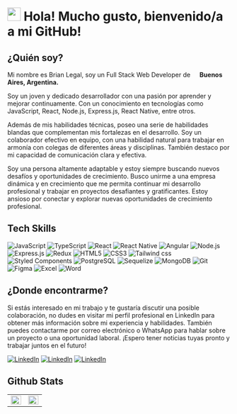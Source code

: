### <h1><img src="https://emojis.slackmojis.com/emojis/images/1531849430/4246/blob-sunglasses.gif?1531849430" width="30"/> Hola! Mucho gusto, bienvenido/a a mi GitHub! </h1>

## ¿Quién soy?
<p>Mi nombre es Brian Legal, soy un Full Stack Web Developer de <img src="https://cdn-icons-png.flaticon.com/512/3909/3909430.png" width="13"/> <b>Buenos Aires, Argentina.</b></p>
<p>Soy un joven y dedicado desarrollador con una pasión por aprender y mejorar continuamente. Con un conocimiento en tecnologías como JavaScript, React, Node.js, Express.js, React Native, entre otros.</p>
<p>Además de mis habilidades técnicas, poseo una serie de habilidades blandas que complementan mis fortalezas en el desarrollo. Soy un colaborador efectivo en equipo, con una habilidad natural para trabajar en armonía con colegas de diferentes áreas y disciplinas. También destaco por mi capacidad de comunicación clara y efectiva.</p>
<p>Soy una persona altamente adaptable y estoy siempre buscando nuevos desafíos y oportunidades de crecimiento. Busco unirme a una empresa dinámica y en crecimiento que me permita continuar mi desarrollo profesional y trabajar en proyectos desafiantes y gratificantes. Estoy ansioso por conectar y explorar nuevas oportunidades de crecimiento profesional.</p>

## Tech Skills
<p>
  <img alt="JavaScript" src="https://img.shields.io/badge/JavaScript-F7DF1E?style=for-the-badge&logo=javascript&logoColor=black" />
  <img alt="TypeScript" src="https://img.shields.io/badge/TypeScript-007ACC?style=for-the-badge&logo=typescript&logoColor=white" />
  <img alt="React" src="https://img.shields.io/badge/React-119EFF?style=for-the-badge&logo=react&logoColor=61DAFB" />
  <img alt="React Native" src="https://img.shields.io/badge/React_Native-119EFF?style=for-the-badge&logo=react&logoColor=61DAFB" />
  <img alt="Angular" src="https://img.shields.io/badge/Angular-DD0031?style=for-the-badge&logo=angular&logoColor=white" 
  />
  <img alt="Node.js" src="https://img.shields.io/badge/Node.js-43853D?style=for-the-badge&logo=node.js&logoColor=white" />
  <img alt="Express.js" src="https://img.shields.io/badge/Express.js-43853D?style=for-the-badge&logo=node.js&logoColor=white" />
  <img alt="Redux" src="https://img.shields.io/badge/Redux-593D88?style=for-the-badge&logo=redux&logoColor=white" />
  <img alt="HTML5" src="https://img.shields.io/badge/HTML5-E34F26?style=for-the-badge&logo=html5&logoColor=white" />
  <img alt="CSS3" src="https://img.shields.io/badge/CSS3-1572B6?style=for-the-badge&logo=css3&logoColor=white" />
  <img alt="Tailwind css" src="https://img.shields.io/badge/Tailwind_CSS-38B2AC?style=for-the-badge&logo=tailwind-css&logoColor=white" />
  <img alt="Styled Components" src="https://img.shields.io/badge/styled--components-DB7093?style=for-the-badge&logo=styled-components&logoColor=white" />
  <img alt="PostgreSQL" src="https://img.shields.io/badge/PostgreSQL-316192?style=for-the-badge&logo=postgresql&logoColor=white" />
  <img alt="Sequelize" src="https://img.shields.io/badge/sequelize-316192?style=for-the-badge&logo=sequelize&logoColor=blue" />
  <img alt="MongoDB" src="https://img.shields.io/badge/MongoDB-4EA94B?style=for-the-badge&logo=mongodb&logoColor=white" />
  <img alt="Git" src="https://img.shields.io/badge/GIT-E44C30?style=for-the-badge&logo=git&logoColor=white" />
  <img alt="Figma" src="https://img.shields.io/badge/Figma-F24E1E?style=for-the-badge&logo=figma&logoColor=white" 
  />
  <img alt="Excel" src="https://img.shields.io/badge/Microsoft_Excel-217346?style=for-the-badge&logo=microsoft-excel&logoColor=white" 
  />
  <img alt="Word" src="https://img.shields.io/badge/Microsoft_Word-2B579A?style=for-the-badge&logo=microsoft-word&logoColor=white" 
  />
</p>

## ¿Donde encontrarme?
<p>
<p>Si estás interesado en mi trabajo y te gustaría discutir una posible colaboración, no dudes en visitar mi perfil profesional en LinkedIn para obtener más información sobre mi experiencia y habilidades. También puedes contactarme por correo electrónico o WhatsApp para hablar sobre un proyecto o una oportunidad laboral. ¡Espero tener noticias tuyas pronto y trabajar juntos en el futuro!</p>

<a href="https://www.linkedin.com/in/legal-brian/" target="_blank"><img alt="LinkedIn" src="https://img.shields.io/badge/linkedin-%230077B5.svg?&style=for-the-badge&logo=linkedin&logoColor=white" /></a>
<a href="mailto:legalbriandev@gmail.com" target="_blank"><img alt="LinkedIn" src="https://img.shields.io/badge/Gmail-D14836?style=for-the-badge&logo=gmail&logoColor=white" /></a>
<a href="https://api.whatsapp.com/send?phone=541136853167" target="_blank"><img alt="LinkedIn" src="https://img.shields.io/badge/WhatsApp-25D366?style=for-the-badge&logo=whatsapp&logoColor=white" /></a>
</p>

## Github Stats

<table><tr><td valign="top" width="50%">

<img src="https://github-readme-stats.vercel.app/api?username=LegalBrian&show_icons=true&count_private=true&hide_border=true" align="left" style="width: 100%" />

</td><td valign="top" width="50%">

<img src="https://github-readme-stats.vercel.app/api/top-langs/?username=LegalBrian&hide_border=true&layout=compact" align="left" style="width: 100%" />

</td></tr></table>
